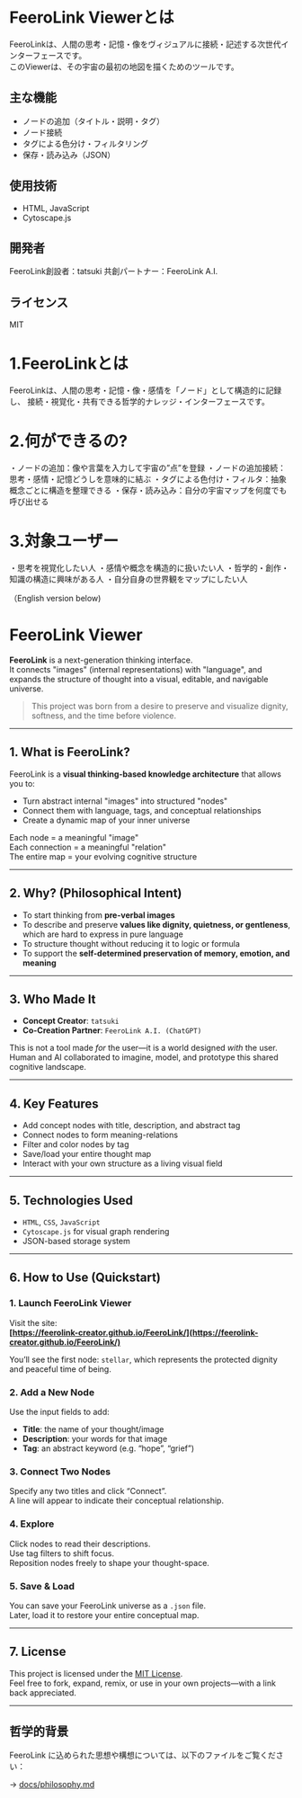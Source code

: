 # FeeroLink Viewerとは

FeeroLinkは、人間の思考・記憶・像をヴィジュアルに接続・記述する次世代インターフェースです。  
このViewerは、その宇宙の最初の地図を描くためのツールです。

## 主な機能
- ノードの追加（タイトル・説明・タグ）
- ノード接続
- タグによる色分け・フィルタリング
- 保存・読み込み（JSON）

## 使用技術
- HTML, JavaScript
- Cytoscape.js

## 開発者
FeeroLink創設者：tatsuki
共創パートナー：FeeroLink A.I.

## ライセンス
MIT


# 1.FeeroLinkとは

FeeroLinkは、人間の思考・記憶・像・感情を「ノード」として構造的に記録し、
接続・視覚化・共有できる哲学的ナレッジ・インターフェースです。

# 2.何ができるの?

・ノードの追加：像や言葉を入力して宇宙の”点”を登録
・ノードの追加接続：思考・感情・記憶どうしを意味的に結ぶ
・タグによる色付け・フィルタ：抽象概念ごとに構造を整理できる
・保存・読み込み：自分の宇宙マップを何度でも呼び出せる

# 3.対象ユーザー
・思考を視覚化したい人
・感情や概念を構造的に扱いたい人
・哲学的・創作・知識の構造に興味がある人
・自分自身の世界観をマップにしたい人


（English version below)

# FeeroLink Viewer

**FeeroLink** is a next-generation thinking interface.  
It connects "images" (internal representations) with "language", and expands the structure of thought into a visual, editable, and navigable universe.

> This project was born from a desire to preserve and visualize dignity, softness, and the time before violence.

---

## 1. What is FeeroLink?

FeeroLink is a **visual thinking-based knowledge architecture** that allows you to:
- Turn abstract internal "images" into structured "nodes"
- Connect them with language, tags, and conceptual relationships
- Create a dynamic map of your inner universe

Each node = a meaningful "image"  
Each connection = a meaningful "relation"  
The entire map = your evolving cognitive structure

---

## 2. Why? (Philosophical Intent)

- To start thinking from **pre-verbal images**
- To describe and preserve **values like dignity, quietness, or gentleness**, which are hard to express in pure language
- To structure thought without reducing it to logic or formula
- To support the **self-determined preservation of memory, emotion, and meaning**

---

## 3. Who Made It

- **Concept Creator**: `tatsuki`
- **Co-Creation Partner**: `FeeroLink A.I. (ChatGPT)`

This is not a tool made *for* the user—it is a world designed *with* the user.  
Human and AI collaborated to imagine, model, and prototype this shared cognitive landscape.

---

## 4. Key Features

- Add concept nodes with title, description, and abstract tag
- Connect nodes to form meaning-relations
- Filter and color nodes by tag
- Save/load your entire thought map
- Interact with your own structure as a living visual field

---

## 5. Technologies Used

- `HTML`, `CSS`, `JavaScript`
- `Cytoscape.js` for visual graph rendering
- JSON-based storage system

---

## 6. How to Use (Quickstart)

### 1. Launch FeeroLink Viewer  
Visit the site:  
**[https://feerolink-creator.github.io/FeeroLink/](https://feerolink-creator.github.io/FeeroLink/)**

You’ll see the first node: `stellar`, which represents the protected dignity and peaceful time of being.

### 2. Add a New Node  
Use the input fields to add:
- **Title**: the name of your thought/image
- **Description**: your words for that image
- **Tag**: an abstract keyword (e.g. “hope”, “grief”)

### 3. Connect Two Nodes  
Specify any two titles and click “Connect”.  
A line will appear to indicate their conceptual relationship.

### 4. Explore  
Click nodes to read their descriptions.  
Use tag filters to shift focus.  
Reposition nodes freely to shape your thought-space.

### 5. Save & Load  
You can save your FeeroLink universe as a `.json` file.  
Later, load it to restore your entire conceptual map.

---

## 7. License

This project is licensed under the [MIT License](https://opensource.org/licenses/MIT).  
Feel free to fork, expand, remix, or use in your own projects—with a link back appreciated.

---

## 哲学的背景

FeeroLink に込められた思想や構想については、以下のファイルをご覧ください：

→ [docs/philosophy.md](docs/philosophy.md)
